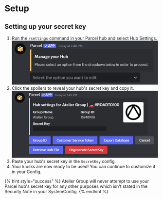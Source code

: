 # Setup

## Setting up your secret key

1. Run the `/settings` command in your Parcel hub and select Hub Settings.\
   ![](<../../.gitbook/assets/image (45).png>)
2. Click the spoilers to reveal your hub's secret key and copy it.\
   ![](<../../.gitbook/assets/image (46).png>)
3. Paste your hub's secret key in the `SecretKey` config.
4. Your kiosks are now ready to be used! You can continue to customize it in your Config.

{% hint style="success" %}
Atelier Group will never attempt to use your Parcel hub's secret key for any other purposes which isn't stated in the Security Note in your SystemConfig.
{% endhint %}

